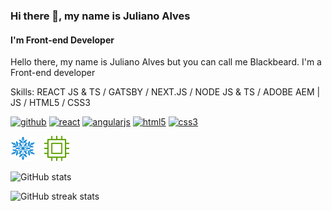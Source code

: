 ### Hi there 👋, my name is Juliano Alves
#### I'm Front-end Developer
Hello there, my name is Juliano Alves but you can call me Blackbeard. I'm a Front-end developer

Skills: REACT JS & TS / GATSBY / NEXT.JS / NODE JS & TS / ADOBE AEM | JS / HTML5 / CSS3




[<img src='https://cdn.jsdelivr.net/npm/simple-icons@3.0.1/icons/github.svg' alt='github' height='40'>](https://github.com/julianoalvescode)  [<img src='https://cdn.jsdelivr.net/npm/simple-icons@3.0.1/icons/react.svg' alt='react' height='40'>](#)  [<img src='https://cdn.jsdelivr.net/npm/simple-icons@3.0.1/icons/angularjs.svg' alt='angularjs' height='40'>](#)  [<img src='https://cdn.jsdelivr.net/npm/simple-icons@3.0.1/icons/html5.svg' alt='html5' height='40'>](#)  [<img src='https://cdn.jsdelivr.net/npm/simple-icons@3.0.1/icons/css3.svg' alt='css3' height='40'>](#)  

<a href='https://archiveprogram.github.com/'><img src='https://raw.githubusercontent.com/acervenky/animated-github-badges/master/assets/acbadge.gif' width='40' height='40'></a> <a href='https://docs.github.com/en/developers'><img src='https://raw.githubusercontent.com/acervenky/animated-github-badges/master/assets/devbadge.gif' width='40' height='40'></a> 

![GitHub stats](https://github-readme-stats.vercel.app/api?username=julianoalvescode&show_icons=true)  

![GitHub streak stats](https://github-readme-streak-stats.herokuapp.com/?user=julianoalvescode)  

